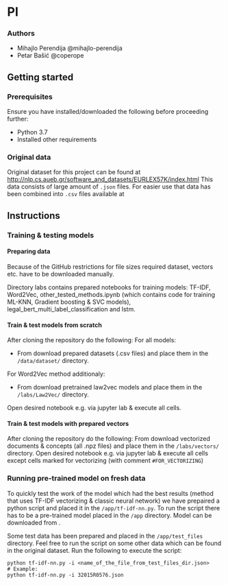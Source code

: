 # PI

### Authors
- Mihajlo Perendija @mihajlo-perendija
- Petar Bašić @coperope

## Getting started
### Prerequisites
Ensure you have installed/downloaded the following before proceeding further:

- Python 3.7 
- Installed other requirements
### Original data
Original dataset for this project can be found at http://nlp.cs.aueb.gr/software_and_datasets/EURLEX57K/index.html
This data consists of large amount of `.json` files. For easier use that data has been combined into `.csv` files available at <link>

## Instructions

### Training & testing models
#### Preparing data
Because of the GitHub restrictions for file sizes required dataset, vectors etc. have to be downloaded manually.

Directory labs contains prepared notebooks for training models: TF-IDF, Word2Vec, other_tested_methods.ipynb (which contains code for training ML-KNN, Gradient boosting & SVC models), legal_bert_multi_label_classification and lstm. 
#### Train & test models from scratch
After cloning the repository do the following:
For all models:
- From <link> download prepared datasets (.csv files) and place them in the `/data/dataset/` directory.

For Word2Vec method additionaly:
- From <link> download pretrained law2vec models and place them in the `/labs/Law2Vec/` directory.

Open desired notebook e.g. via jupyter lab & execute all cells.

#### Train & test models with prepared vectors
After cloning the repository do the following:
From <link> download vectorized documents & concepts (all .npz files) and place them in the `/labs/vectors/` directory.
Open desired notebook e.g. via jupyter lab & execute all cells except cells marked for vectorizing (with comment `#FOR_VECTORIZING`)

### Running pre-trained model on fresh data
To quickly test the work of the model which had the best results (method that uses TF-IDF vectorizing & classic neural network)
we have prepaired a python script and placed it in the `/app/tf-idf-nn.py`.
To run the script there has to be a pre-trained model placed in the `/app` directory. Model can be downloaded from <link>.

Some test data has been prepared and placed in the `/app/test_files` directory. Feel free to run the script on some other data which can be found in the original dataset.
Run the following to execute the script:
```
python tf-idf-nn.py -i <name_of_the_file_from_test_files_dir.json>
# Example:
python tf-idf-nn.py -i 32015R0576.json
```
